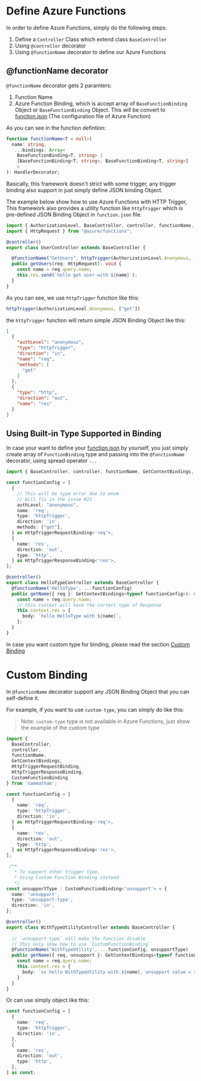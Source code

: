 # Define Azure Functions

In order to define Azure Functions, simply do the following steps:
1. Define a `Controller` Class which extend class `BaseController` 
2. Using `@controller` decorator 
3. Using `@functionName` decorator to define our Azure Functions

## @functionName decorator

`@functionName` decorator gets 2 paramters:
1. Function Name
2. Azure Function Binding, which is accept array of `BaseFunctionBinding` Object or `BaseFunctionBinding` Object. This will be convert to [function.json](https://learn.microsoft.com/en-us/azure/azure-functions/create-first-function-cli-node?tabs=azure-cli%2Cbrowser#functionjson) (The configuration file of Azure Function)

As you can see in the function defintion:

```ts
function functionName<T = null>(
  name: string,
   ...bindings: Array<
    BaseFunctionBinding<T, string> | 
    [BaseFunctionBinding<T, string>, BaseFunctionBinding<T, string>]
    >
): HandlerDecorator;
```


Basically, this framework doesn't strict with some trigger, any trigger binding also support in just simply define JSON binding Object.

The example below show how to use Azure Functions with HTTP Trigger, This framework also provides a utility function like `httpTrigger` which is pre-defined JSON Binding Object in `function.json` file.

```ts
import { AuthorizationLevel, BaseController, controller, functionName, httpTrigger } from "nammatham";
import { HttpRequest } from "@azure/functions";

@controller()
export class UserController extends BaseController {

  @functionName("GetUsers", httpTrigger(AuthorizationLevel.Anonymous, ["get"]))
  public getUsers(req: HttpRequest): void {
    const name = req.query.name;  
    this.res.send(`hello get user with ${name}`);
  }
}
```

As you can see, we use `httpTrigger` function like this:

```ts
httpTrigger(AuthorizationLevel.Anonymous, ["get"])
```

the `httpTrigger` function will return simple JSON Binding Object like this:

```json
[
  {
    "authLevel": "anonymous",
    "type": "httpTrigger",
    "direction": "in",
    "name": "req",
    "methods": [
      "get"
    ]
  },
  {
    "type": "http",
    "direction": "out",
    "name": "res"
  }
]
```


## Using Built-in Type Supported in Binding 

In case your want to define your [function.json](https://learn.microsoft.com/en-us/azure/azure-functions/create-first-function-cli-node?tabs=azure-cli%2Cbrowser#functionjson) by yourself, you just simply create array of `FunctionBinding` type and passing into the `@functionName` decorator, using spread operator `...`

```ts
import { BaseController, controller, functionName, GetContextBindings, HttpTriggerRequestBinding, HttpTriggerResponseBinding, CustomFunctionBinding } from 'nammatham';

const functionConfig = [
  {
    // This will be type error due to enum
    // Will fix in the issue #23
    authLevel: "anonymous",
    name: 'req',
    type: 'httpTrigger',
    direction: 'in',
    methods: ["get"],
  } as HttpTriggerRequestBinding<'req'>,
  {
    name: 'res',
    direction: 'out',
    type: 'http',
  } as HttpTriggerResponseBinding<'res'>,
];

@controller()
export class HelloTypeController extends BaseController {
  @functionName('HelloType', ...functionConfig)
  public getName({ req }: GetContextBindings<typeof functionConfig>): void {
    const name = req.query.name;
    // this context will have the correct type of Response
    this.context.res = {
      body: `hello HelloType with ${name}`,
    };
  }
}
```

In case you want custom type for binding, please read the section [Custom Binding](define-azure-function.md#custom-binding)

# Custom Binding

In `@functionName` decorator support any JSON Binding Object that you can self-define it.

For example, if you want to use `custom-type`, you can simply do like this:

> Note: `custom-type` type is not available in Azure Functions, just show the example of the custom type

```ts
import {
  BaseController,
  controller,
  functionName,
  GetContextBindings,
  HttpTriggerRequestBinding,
  HttpTriggerResponseBinding,
  CustomFunctionBinding
} from 'nammatham';

const functionConfig = [
  {
    name: 'req',
    type: 'httpTrigger',
    direction: 'in',
  } as HttpTriggerRequestBinding<'req'>,
  {
    name: 'res',
    direction: 'out',
    type: 'http',
  } as HttpTriggerResponseBinding<'res'>,
];

 /**
   * To support other trigger type,
   * Using Custom Function Binding instead
   */
const unsupportType : CustomFunctionBinding<'unsupport'> = {
  name: 'unsupport',
  type: 'unsupport-type',
  direction: 'in',
};

@controller()
export class WithTypeUtilityController extends BaseController {
  
  // `unsupport-type` will make the function disable
  // This only show how to use `CustomFunctionBinding`
  @functionName('WithTypeUtility', ...functionConfig, unsupportType)
  public getName({ req, unsupport }: GetContextBindings<typeof functionConfig>): void {
    const name = req.query.name;
    this.context.res = {
      body: `xx hello WithTypeUtility with ${name}, unsupport value = ${unsupport}`
    }
  }
}
```

Or can use simply object like this:

```ts
const functionConfig = [
  {
    name: 'req',
    type: 'httpTrigger',
    direction: 'in',
  },
  {
    name: 'res',
    direction: 'out',
    type: 'http',
  },
] as const;
```